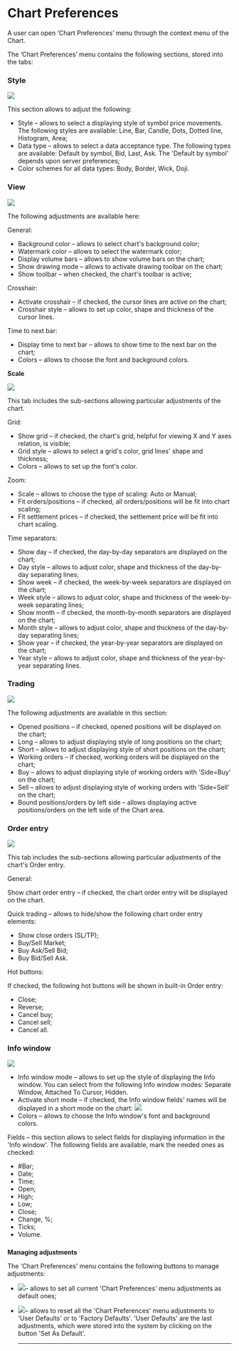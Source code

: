 # Chart Preferences

A user can open ‘Chart Preferences’ menu through the context menu of the Chart.

The ‘Chart Preferences’ menu contains the following sections, stored into the tabs: 

### **Style**

![](../../../.gitbook/assets/chart-preferences%20%281%29.png)

This section allows to adjust the following:

* Style – allows to select a displaying style of symbol price movements. The following styles are available: Line, Bar, Candle, Dots, Dotted line, Histogram, Area;
* Data type – allows to select a data acceptance type. The following types are available: Default by symbol, Bid, Last, Ask. The 'Default by symbol' depends upon server preferences;
* Color schemes for all data types: Body, Border, Wick, Doji. 

### **View**

![](../../../.gitbook/assets/2-2.png)

The following adjustments are available here:

General:

* Background color – allows to select chart's background color;
* Watermark color – allows to select the watermark color;
* Display volume bars – allows to show volume bars on the chart;
* Show drawing mode – allows to activate drawing toolbar on the chart;
* Show toolbar – when checked, the chart's toolbar is active;

Crosshair:

* Activate crosshair – if checked, the cursor lines are active on the chart;
* Crosshair style – allows to set up color, shape and thickness of the cursor lines.

Time to next bar:

* Display time to next bar – allows to show time to the next bar on the chart;
* Colors – allows to choose the font and background colors.

**Scale**

![](../../../.gitbook/assets/3%20%2827%29.png)

This tab includes the sub-sections allowing particular adjustments of the chart.

Grid:

* Show grid – if checked, the chart's grid, helpful for viewing X and Y axes relation, is visible;
* Grid style – allows to select a grid's color, grid lines' shape and thickness;
* Colors – allows to set up the font's color.

Zoom:

* Scale – allows to choose the type of scaling: Auto or Manual;
* Fit orders/positions – if checked, all orders/positions will be fit into chart scaling;
* Fit settlement prices – if checked, the settlement price will be fit into chart scaling.

Time separators:

* Show day – if checked, the day-by-day separators are displayed on the chart;
* Day style – allows to adjust color, shape and thickness of the day-by-day separating lines;
* Show week – if checked, the week-by-week separators are displayed on the chart;
* Week style – allows to adjust color, shape and thickness of the week-by-week separating lines;
* Show month – if checked, the month-by-month separators are displayed on the chart;
* Month style – allows to adjust color, shape and thickness of the day-by-day separating lines;
* Show year – if checked, the year-by-year separators are displayed on the chart;
* Year style – allows to adjust color, shape and thickness of the year-by-year separating lines. 

### **Trading**

![](../../../.gitbook/assets/4%20%283%29.png)

  
The following adjustments are available in this section:

* Opened positions – if checked, opened positions will be displayed on the chart;
* Long – allows to adjust displaying style of long positions on the chart;
* Short – allows to adjust displaying style of short positions on the chart;
* Working orders – if checked, working orders will be displayed on the chart;
* Buy – allows to adjust displaying style of working orders with 'Side=Buy' on the chart;
* Sell – allows to adjust displaying style of working orders with 'Side=Sell' on the chart;
* Bound positions/orders by left side – allows displaying active positions/orders on the left side of the Chart area. 

### **Order entry**

![](../../../.gitbook/assets/5%20%2819%29.png)

This tab includes the sub-sections allowing particular adjustments of the chart's Order entry.

General:

Show chart order entry – if checked, the chart order entry will be displayed on the chart.

Quick trading – allows to hide/show the following chart order entry elements:

* Show close orders \(SL/TP\);
* Buy/Sell Market;
* Buy Ask/Sell Bid;
* Buy Bid/Sell Ask.

Hot buttons:

If checked, the following hot buttons will be shown in built-in Order entry:

* Close;
* Reverse;
* Cancel buy;
* Cancel sell;
* Cancel all.

### **Info window**

![](../../../.gitbook/assets/6%20%2827%29.png)

* Info window mode – allows to set up the style of displaying the Info window. You can select from the following Info window modes: Separate Window, Attached To Cursor, Hidden.
* Activate short mode – if checked, the Info window fields' names will be displayed in a short mode on the chart: ![](../../../.gitbook/assets/new-info-window-short-mode%20%281%29.png) 
* Colors – allows to choose the Info window's font and background colors.

Fields – this section allows to select fields for displaying information in the 'Info window'. The following fields are available, mark the needed ones as checked:

* \#Bar;
* Date;
* Time;
* Open;
* High;
* Low;
* Close;
* Change, %;
* Ticks;
* Volume.

### **Managing adjustments**

The 'Chart Preferences' menu contains the following buttons to manage adjustments:

* ![](../../../.gitbook/assets/set-as-default%20%282%29.png)–   allows to set all current 'Chart Preferences' menu adjustments as default ones;
* ![](../../../.gitbook/assets/reset%20%281%29.png)–   allows to reset all the 'Chart Preferences' menu adjustments to 'User Defaults' or to 'Factory Defaults'. 'User Defaults' are the last adjustments, which were stored into the system by clicking on the button 'Set As Default'.

   ****



